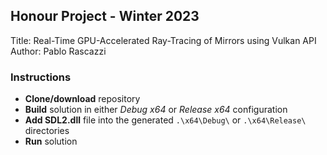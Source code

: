 ## Honour Project - Winter 2023
Title: Real-Time GPU-Accelerated Ray-Tracing of Mirrors using Vulkan API  
Author: Pablo Rascazzi

### Instructions
* **Clone/download** repository
* **Build** solution in either *Debug x64* or *Release x64* configuration
* **Add SDL2.dll** file into the generated `.\x64\Debug\` or `.\x64\Release\` directories
* **Run** solution
